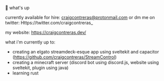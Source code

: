 👋 what's up

currently available for hire: craigcontreras@protonmail.com
or dm me on twitter: Https://twitter.com/craigcontreras_

my website: https://craigcontreras.dev/

what i'm currently up to: 
* creating an elgato streamdeck-esque app using sveltekit and capacitor (https://github.com/craigcontreras/StreamControl)
* creating a minecraft server (discord bot using discord.js, website using sveltekit, plugin using java)
* learning rust
